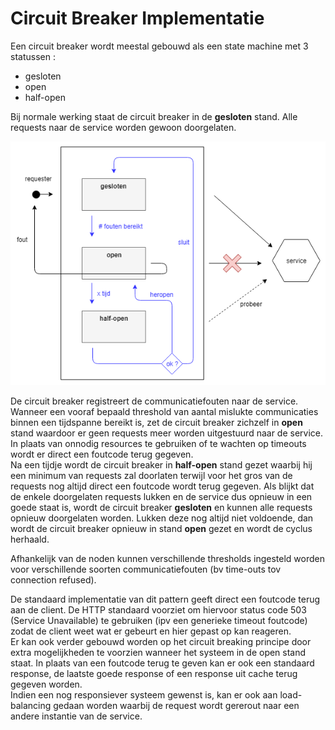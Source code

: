 # Circuit Breaker Implementatie

Een circuit breaker wordt meestal gebouwd als een state machine met 3 statussen :  
- gesloten
- open
- half-open  

Bij normale werking staat de circuit breaker in de **gesloten** stand. Alle requests naar de service worden gewoon doorgelaten.  
  
![circuit-breaker](/img/circuit-breaker-1.png)  
  
De circuit breaker registreert de communicatiefouten naar de service. Wanneer een vooraf bepaald threshold van aantal mislukte communicaties binnen een tijdspanne bereikt is, zet de circuit breaker zichzelf in **open** stand waardoor er geen requests meer worden uitgestuurd naar de service. In plaats van onnodig resources te gebruiken of  te wachten op timeouts wordt er direct een foutcode terug gegeven.  
Na een tijdje wordt de circuit breaker in **half-open** stand gezet waarbij hij een minimum van requests zal doorlaten terwijl voor het gros van de requests nog altijd direct een foutcode wordt terug gegeven. Als blijkt dat de enkele doorgelaten requests lukken en de service dus opnieuw in een goede staat is, wordt de circuit breaker **gesloten** en kunnen alle requests opnieuw doorgelaten worden. Lukken deze nog altijd niet voldoende, dan wordt de circuit breaker opnieuw in stand **open** gezet en wordt de cyclus herhaald.  
  
Afhankelijk van de noden kunnen verschillende thresholds ingesteld worden voor verschillende soorten communicatiefouten (bv time-outs tov connection refused).  
  
De standaard implementatie van dit pattern geeft direct een foutcode terug aan de client. De HTTP standaard voorziet om hiervoor status code 503 (Service Unavailable) te gebruiken (ipv een generieke timeout foutcode) zodat de client weet wat er gebeurt en hier gepast op kan reageren.   
Er kan ook verder gebouwd worden op het circuit breaking principe door extra mogelijkheden te voorzien wanneer het systeem in de open stand staat. In plaats van een foutcode terug te geven kan er ook een standaard response, de laatste goede response of een response uit cache terug gegeven worden.   
Indien een nog responsiever systeem gewenst is, kan er ook aan load-balancing gedaan worden waarbij de request wordt gererout naar een andere instantie van de service.
